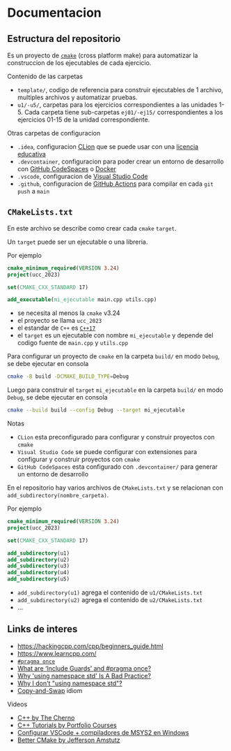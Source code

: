 # Documentacion

## Estructura del repositorio

Es un proyecto de [`cmake`](https://es.wikipedia.org/wiki/CMake) (cross platform
make) para automatizar la construccion de los ejecutables de cada ejercicio.

Contenido de las carpetas

- `template/`, codigo de referencia para construir ejecutables de 1 archivo,
  multiples archivos y automatizar pruebas.
- `u1/-u5/`, carpetas para los ejercicios correspondientes a las unidades 1-5.
  Cada carpeta tiene sub-carpetas `ej01/-ej15/` correspondientes a los
  ejercicios 01-15 de la unidad correspondiente.

Otras carpetas de configuracion

- `.idea`, configuracion [CLion](https://www.jetbrains.com/clion/) que se puede
  usar con una
  [licencia educativa](https://www.jetbrains.com/community/education/#students/)
- `.devcontainer`, configuracion para poder crear un entorno de desarrollo con
  [GitHub CodeSpaces](https://docs.github.com/es/codespaces/overview) o
  [Docker](https://www.docker.com)
- `.vscode`, configuracion de
  [Visual Studio Code](https://code.visualstudio.com)
- `.github`, configuracion de
  [GitHub Actions](https://github.com/features/actions) para compilar en cada
  `git push` a `main`

## `CMakeLists.txt`

En este archivo se describe como crear cada `cmake` `target`.

Un `target` puede ser un ejecutable o una libreria.

Por ejemplo

```cmake
cmake_minimum_required(VERSION 3.24)
project(ucc_2023)

set(CMAKE_CXX_STANDARD 17)

add_executable(mi_ejecutable main.cpp utils.cpp)
```

- se necesita al menos la `cmake` v3.24
- el proyecto se llama `ucc_2023`
- el estandar de `C++` es [`C++17`](https://es.wikipedia.org/wiki/C%2B%2B17)
- el `target` es un ejecutable con nombre `mi_ejecutable` y depende del codigo
  fuente de `main.cpp` y `utils.cpp`

Para configurar un proyecto de `cmake` en la carpeta `build/` en modo `Debug`,
se debe ejecutar en consola

```bash
cmake -B build -DCMAKE_BUILD_TYPE=Debug
```

Luego para construir el `target` `mi_ejecutable` en la carpeta `build/` en modo
`Debug`, se debe ejecutar en consola

```bash
cmake --build build --config Debug --target mi_ejecutable
```

Notas

- `CLion` esta preconfigurado para configurar y construir proyectos con `cmake`
- `Visual Studio Code` se puede configurar con extensiones para configurar y
  construir proyectos con `cmake`
- `GitHub CodeSpaces` esta configurado con `.devcontainer/` para generar un
  entorno de desarrollo

En el repositorio hay varios archivos de `CMakeLists.txt` y se relacionan con
`add_subdirectory(nombre_carpeta)`.

Por ejemplo

```cmake
cmake_minimum_required(VERSION 3.24)
project(ucc_2023)

set(CMAKE_CXX_STANDARD 17)

add_subdirectory(u1)
add_subdirectory(u2)
add_subdirectory(u3)
add_subdirectory(u4)
add_subdirectory(u5)
```

- `add_subdirectory(u1)` agrega el contenido de `u1/CMakeLists.txt`
- `add_subdirectory(u2)` agrega el contenido de `u2/CMakeLists.txt`
- ...

## Links de interes

- https://hackingcpp.com/cpp/beginners_guide.html
- https://www.learncpp.com/
- [`#pragma once`](https://es.wikipedia.org/wiki/Pragma_once)
- [What are ‘Include Guards’ and #pragma once?](https://64.github.io/cpp-faq/include-guards-pragma-once/)
- [Why 'using namespace std' Is A Bad Practice?](https://youtu.be/8gZNFt0YEZI)
- [Why I don't "using namespace std"?](https://youtu.be/4NYC-VU-svE)
- [Copy-and-Swap](https://en.wikibooks.org/wiki/More_C%2B%2B_Idioms/Copy-and-swap)
  idiom

Videos

- [C++ by The Cherno](https://www.youtube.com/playlist?list=PLlrATfBNZ98dudnM48yfGUldqGD0S4FFb)
- [C++ Tutorials by Portfolio Courses](https://www.youtube.com/playlist?list=PLA1FTfKBAEX6BdpNaWp2uw-YspHwY7qwW)
- [Configurar VSCode + compiladores de MSYS2 en Windows](https://youtu.be/-TkoO8Z07hI?t=263)
- [Better CMake by Jefferson Amstutz](https://youtube.com/playlist?list=PL8i3OhJb4FNV10aIZ8oF0AA46HgA2ed8g)
